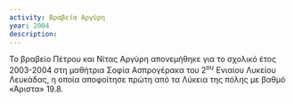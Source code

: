 ```yaml
---
activity: Βραβεία Αργύρη
year: 2004
description: 
---
```

Το βραβείο Πέτρου και Νίτας Αργύρη απονεμήθηκε για το σχολικό έτος 2003-2004 στη μαθήτρια Σοφία Ασπρογέρακα του 2<sup>ου</sup> Ενιαίου Λυκείου Λευκάδας, η οποία αποφοίτησε πρώτη από τα Λύκεια της πόλης με βαθμό «Άριστα» 19.8.


